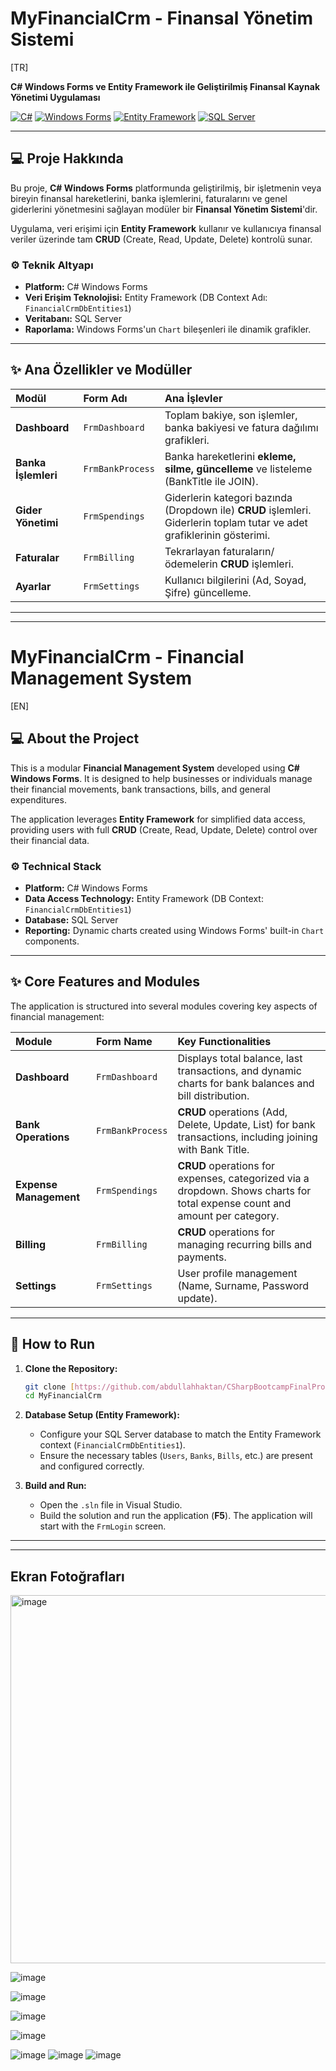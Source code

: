 # MyFinancialCrm - Finansal Yönetim Sistemi

[TR]

**C# Windows Forms ve Entity Framework ile Geliştirilmiş Finansal Kaynak Yönetimi Uygulaması**

[![C#](https://img.shields.io/badge/Language-C%23-blue.svg)](https://docs.microsoft.com/en-us/dotnet/csharp/)
[![Windows Forms](https://img.shields.io/badge/Platform-Windows%20Forms-blue.svg)](https://docs.microsoft.com/en-us/dotnet/desktop/winforms/)
[![Entity Framework](https://img.shields.io/badge/ORM-Entity%20Framework-blueviolet.svg)](https://docs.microsoft.com/en-us/ef/)
[![SQL Server](https://img.shields.io/badge/Database-SQL%20Server-lightgrey.svg)](https://www.microsoft.com/en-us/sql-server)

---

## 💻 Proje Hakkında

Bu proje, **C# Windows Forms** platformunda geliştirilmiş, bir işletmenin veya bireyin finansal hareketlerini, banka işlemlerini, faturalarını ve genel giderlerini yönetmesini sağlayan modüler bir **Finansal Yönetim Sistemi**'dir.

Uygulama, veri erişimi için **Entity Framework** kullanır ve kullanıcıya finansal veriler üzerinde tam **CRUD** (Create, Read, Update, Delete) kontrolü sunar.

### ⚙️ Teknik Altyapı

* **Platform:** C# Windows Forms
* **Veri Erişim Teknolojisi:** Entity Framework (DB Context Adı: `FinancialCrmDbEntities1`)
* **Veritabanı:** SQL Server
* **Raporlama:** Windows Forms'un `Chart` bileşenleri ile dinamik grafikler.

---

## ✨ Ana Özellikler ve Modüller

| Modül | Form Adı | Ana İşlevler |
| :--- | :--- | :--- |
| **Dashboard** | `FrmDashboard` | Toplam bakiye, son işlemler, banka bakiyesi ve fatura dağılımı grafikleri. |
| **Banka İşlemleri** | `FrmBankProcess` | Banka hareketlerini **ekleme, silme, güncelleme** ve listeleme (BankTitle ile JOIN). |
| **Gider Yönetimi** | `FrmSpendings` | Giderlerin kategori bazında (Dropdown ile) **CRUD** işlemleri. Giderlerin toplam tutar ve adet grafiklerinin gösterimi. |
| **Faturalar** | `FrmBilling` | Tekrarlayan faturaların/ödemelerin **CRUD** işlemleri. |
| **Ayarlar** | `FrmSettings` | Kullanıcı bilgilerini (Ad, Soyad, Şifre) güncelleme. |

---
---

# MyFinancialCrm - Financial Management System

[EN]

## 💻 About the Project

This is a modular **Financial Management System** developed using **C# Windows Forms**. It is designed to help businesses or individuals manage their financial movements, bank transactions, bills, and general expenditures.

The application leverages **Entity Framework** for simplified data access, providing users with full **CRUD** (Create, Read, Update, Delete) control over their financial data.

### ⚙️ Technical Stack

* **Platform:** C# Windows Forms
* **Data Access Technology:** Entity Framework (DB Context: `FinancialCrmDbEntities1`)
* **Database:** SQL Server
* **Reporting:** Dynamic charts created using Windows Forms' built-in `Chart` components.

---

## ✨ Core Features and Modules

The application is structured into several modules covering key aspects of financial management:

| Module | Form Name | Key Functionalities |
| :--- | :--- | :--- |
| **Dashboard** | `FrmDashboard` | Displays total balance, last transactions, and dynamic charts for bank balances and bill distribution. |
| **Bank Operations** | `FrmBankProcess` | **CRUD** operations (Add, Delete, Update, List) for bank transactions, including joining with Bank Title. |
| **Expense Management** | `FrmSpendings` | **CRUD** operations for expenses, categorized via a dropdown. Shows charts for total expense count and amount per category. |
| **Billing** | `FrmBilling` | **CRUD** operations for managing recurring bills and payments. |
| **Settings** | `FrmSettings` | User profile management (Name, Surname, Password update). |

---

## 🚀 How to Run

1.  **Clone the Repository:**
    ```bash
    git clone [https://github.com/abdullahhaktan/CSharpBootcampFinalProject](https://github.com/abdullahhaktan/CSharpBootcampFinalProject)
    cd MyFinancialCrm
    ```

2.  **Database Setup (Entity Framework):**
    * Configure your SQL Server database to match the Entity Framework context (`FinancialCrmDbEntities1`).
    * Ensure the necessary tables (`Users`, `Banks`, `Bills`, etc.) are present and configured correctly.

3.  **Build and Run:**
    * Open the `.sln` file in Visual Studio.
    * Build the solution and run the application (**F5**). The application will start with the `FrmLogin` screen.


---
---

## Ekran Fotoğrafları

<img width="589" alt="image" src="https://github.com/user-attachments/assets/3c03e9e4-56d6-405a-9bf4-09878e37abf5" />

 ![image](https://github.com/user-attachments/assets/054418fc-6906-4b66-8164-895a2151e7ed)

![image](https://github.com/user-attachments/assets/07ecb526-fcd1-4c8e-b41d-793ccfc2dfdb)

![image](https://github.com/user-attachments/assets/180e168f-3871-4c95-8392-573895781faa)

![image](https://github.com/user-attachments/assets/cfbc541c-2f83-47ed-91bb-52f04c257b32)

![image](https://github.com/user-attachments/assets/e6f9c1a8-4987-4102-9cb3-ef98d7fc0368)
![image](https://github.com/user-attachments/assets/9ddb6138-0986-4a4e-bfbd-545ee07652af)
![image](https://github.com/user-attachments/assets/94497f9e-9044-4627-a028-bb0bf19b17e5)

